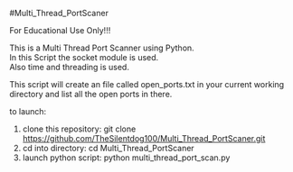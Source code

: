 #Multi_Thread_PortScaner

For Educational Use Only!!!  

This is a Multi Thread Port Scanner using Python.  
In this Script the socket module is used.  
Also time and threading is used.  
  
This script will create an file called open_ports.txt in your current working directory and list all the open ports in there.  
  
to launch:  
1) clone this repository: git clone https://github.com/TheSilentdog100/Multi_Thread_PortScaner.git  
2) cd into directory: cd Multi_Thread_PortScaner  
3) launch python script: python multi_thread_port_scan.py
